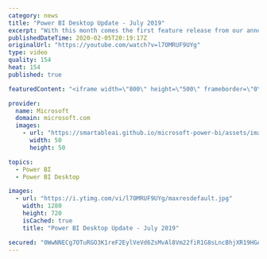 ```yaml
---
category: news
title: "Power BI Desktop Update - July 2019"
excerpt: "With this month comes the first feature release from our announcements at Microsoft Business Application Summit, Icon sets, which also addresses our current #1 idea on ideas.powerbi.com. On top of this major update, we have incremental improvements for many of our existing features, such as a counts"
publishedDateTime: 2020-02-05T20:19:17Z
originalUrl: "https://youtube.com/watch?v=l7OMRUF9UYg"
type: video
quality: 154
heat: 154
published: true

featuredContent: "<iframe width=\"800\" height=\"500\" frameborder=\"0\" src=\"https://www.youtube.com/embed/l7OMRUF9UYg\" allow=\"accelerometer; autoplay; encrypted-media; gyroscope; picture-in-picture\" allowfullscreen></iframe>"

provider:
  name: Microsoft
  domain: microsoft.com
  images:
    - url: "https://smartableai.github.io/microsoft-power-bi/assets/images/organizations/microsoft.com-50x50.jpg"
      width: 50
      height: 50

topics:
  - Power BI
  - Power BI Desktop

images:
  - url: "https://i.ytimg.com/vi/l7OMRUF9UYg/maxresdefault.jpg"
    width: 1280
    height: 720
    isCached: true
    title: "Power BI Desktop Update - July 2019"

secured: "0WwNNECg7OTuRGO3K1reF2EylVeVd6ZsMvAl8Vm22fiR1G8sLncBhjXR19HGAAdaA/Rr7fsxs/lPI+qbymJ1AOsypoVsuKNTORlluUAmBUnYOdy1y132Ix+szqEenNwp4N1bdxwyE2qmEMbIvWRLYku9xryiNUI9NOY+t5efSMf2g+ATvzJ1HRqaG4wvW3OBeFQIw8M8OclqVSsWDmpfwzSx5fFmmMu5tS8YxrUF/2p6al/++B5jOP3u7U0gPUqjSpQ4Ao+RcqX/2/1wN6OZLG0fVzECpyRxSEOybma/eFEtdu4kSbQkMp7k1peN/To4PvszvnFd8XExC5pfJBEcxW8Tuydz+gNMiy+6BmEB3ewnCfRkcCwWMzud4KQ4sB8qhML1m9Zf8ghaYcJPGQuQEo5viTzULCWZ2emqX7D6HRhw/T5NYK3tHfkM7zsAPDtE;iyc7qxMNHO3zn4tU5DxU9A=="
---
```


